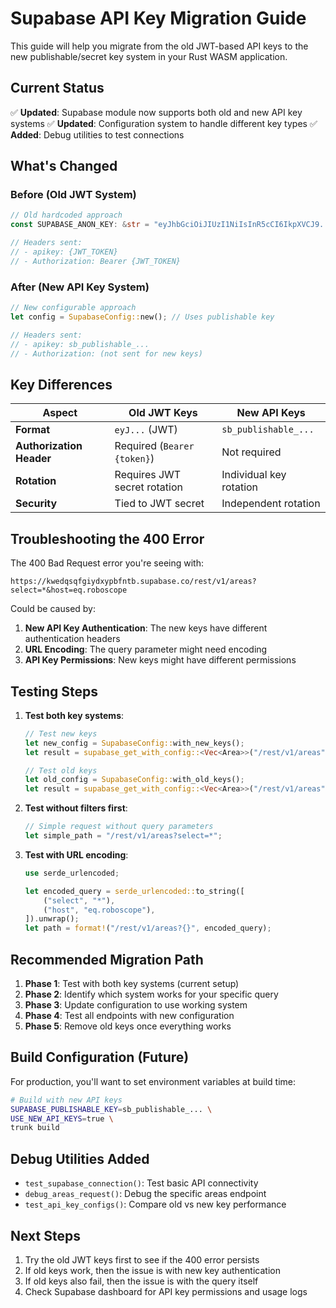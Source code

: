 # Supabase API Key Migration Guide

This guide will help you migrate from the old JWT-based API keys to the new publishable/secret key system in your Rust WASM application.

## Current Status

✅ **Updated**: Supabase module now supports both old and new API key systems
✅ **Updated**: Configuration system to handle different key types
✅ **Added**: Debug utilities to test connections

## What's Changed

### Before (Old JWT System)
```rust
// Old hardcoded approach
const SUPABASE_ANON_KEY: &str = "eyJhbGciOiJIUzI1NiIsInR5cCI6IkpXVCJ9...";

// Headers sent:
// - apikey: {JWT_TOKEN}
// - Authorization: Bearer {JWT_TOKEN}
```

### After (New API Key System)
```rust
// New configurable approach
let config = SupabaseConfig::new(); // Uses publishable key

// Headers sent:
// - apikey: sb_publishable_...
// - Authorization: (not sent for new keys)
```

## Key Differences

| Aspect | Old JWT Keys | New API Keys |
|--------|-------------|--------------|
| **Format** | `eyJ...` (JWT) | `sb_publishable_...` |
| **Authorization Header** | Required (`Bearer {token}`) | Not required |
| **Rotation** | Requires JWT secret rotation | Individual key rotation |
| **Security** | Tied to JWT secret | Independent rotation |

## Troubleshooting the 400 Error

The 400 Bad Request error you're seeing with:
```
https://kwedqsqfgiydxypbfntb.supabase.co/rest/v1/areas?select=*&host=eq.roboscope
```

Could be caused by:

1. **New API Key Authentication**: The new keys have different authentication headers
2. **URL Encoding**: The query parameter might need encoding
3. **API Key Permissions**: New keys might have different permissions

## Testing Steps

1. **Test both key systems**:
   ```rust
   // Test new keys
   let new_config = SupabaseConfig::with_new_keys();
   let result = supabase_get_with_config::<Vec<Area>>("/rest/v1/areas", &new_config).await;
   
   // Test old keys  
   let old_config = SupabaseConfig::with_old_keys();
   let result = supabase_get_with_config::<Vec<Area>>("/rest/v1/areas", &old_config).await;
   ```

2. **Test without filters first**:
   ```rust
   // Simple request without query parameters
   let simple_path = "/rest/v1/areas?select=*";
   ```

3. **Test with URL encoding**:
   ```rust
   use serde_urlencoded;
   
   let encoded_query = serde_urlencoded::to_string([
       ("select", "*"),
       ("host", "eq.roboscope"),
   ]).unwrap();
   let path = format!("/rest/v1/areas?{}", encoded_query);
   ```

## Recommended Migration Path

1. **Phase 1**: Test with both key systems (current setup)
2. **Phase 2**: Identify which system works for your specific query
3. **Phase 3**: Update configuration to use working system
4. **Phase 4**: Test all endpoints with new configuration
5. **Phase 5**: Remove old keys once everything works

## Build Configuration (Future)

For production, you'll want to set environment variables at build time:

```bash
# Build with new API keys
SUPABASE_PUBLISHABLE_KEY=sb_publishable_... \
USE_NEW_API_KEYS=true \
trunk build
```

## Debug Utilities Added

- `test_supabase_connection()`: Test basic API connectivity  
- `debug_areas_request()`: Debug the specific areas endpoint
- `test_api_key_configs()`: Compare old vs new key performance

## Next Steps

1. Try the old JWT keys first to see if the 400 error persists
2. If old keys work, then the issue is with new key authentication
3. If old keys also fail, then the issue is with the query itself
4. Check Supabase dashboard for API key permissions and usage logs

